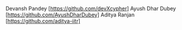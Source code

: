 Devansh Pandey [https://github.com/devXcypher]
Ayush Dhar Dubey [https://github.com/AyushDharDubey]
Aditya Ranjan [https://github.com/aditya-iitr]
